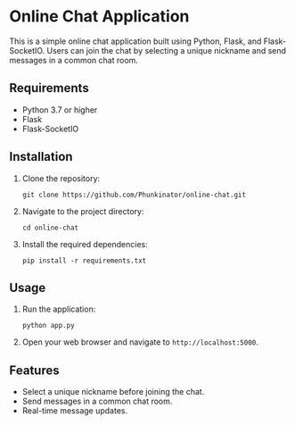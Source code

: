 # Online Chat Application

This is a simple online chat application built using Python, Flask, and Flask-SocketIO. Users can join the chat by selecting a unique nickname and send messages in a common chat room.

## Requirements

- Python 3.7 or higher
- Flask
- Flask-SocketIO

## Installation

1. Clone the repository:
    ```
    git clone https://github.com/Phunkinator/online-chat.git
    ```
2. Navigate to the project directory:
    ```
    cd online-chat
    ```
3. Install the required dependencies:
    ```
    pip install -r requirements.txt
    ```

## Usage

1. Run the application:
    ```
    python app.py
    ```
2. Open your web browser and navigate to `http://localhost:5000`.

## Features

- Select a unique nickname before joining the chat.
- Send messages in a common chat room.
- Real-time message updates.